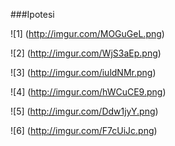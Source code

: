 ###Ipotesi

![1] (http://imgur.com/MOGuGeL.png)

![2] (http://imgur.com/WjS3aEp.png)

![3] (http://imgur.com/iuldNMr.png)

![4] (http://imgur.com/hWCuCE9.png)

![5] (http://imgur.com/Ddw1jyY.png)

![6] (http://imgur.com/F7cUiJc.png)





